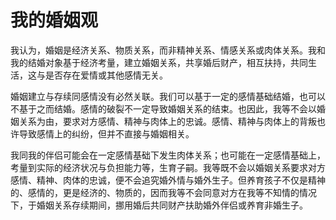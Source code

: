 <!-- vim: set nospell iminsert=2: -->

# 我的婚姻观

我认为，婚姻是经济关系、物质关系，而非精神关系、情感关系或肉体关系。我和我的结婚对象基于经济考量，建立婚姻关系，共享婚后财产，相互扶持，共同生活，这与是否存在爱情或其他感情无关。

婚姻建立与存续同感情没有必然关联。我们可以基于一定的感情基础结婚，也可以不基于之而结婚。感情的破裂不一定导致婚姻关系的结束。也因此，我等不会以婚姻关系为由，要求对方感情、精神与肉体上的忠诚。感情、精神与肉体上的背叛也许导致感情上的纠纷，但并不直接与婚姻相关。

我同我的伴侣可能会在一定感情基础下发生肉体关系；也可能在一定感情基础上，考量到实际的经济状况与负担能力等，生育子嗣。我等既不会以婚姻关系要求对方感情、精神、肉体的忠诚，便不会追究婚外情与婚外生子。但养育孩子不仅是精神的、感情的，更是经济的、物质的，因而我等不会同意对方在我等不知情的情况下，于婚姻关系存续期间，挪用婚后共同财产扶助婚外伴侣或养育非婚生子。
